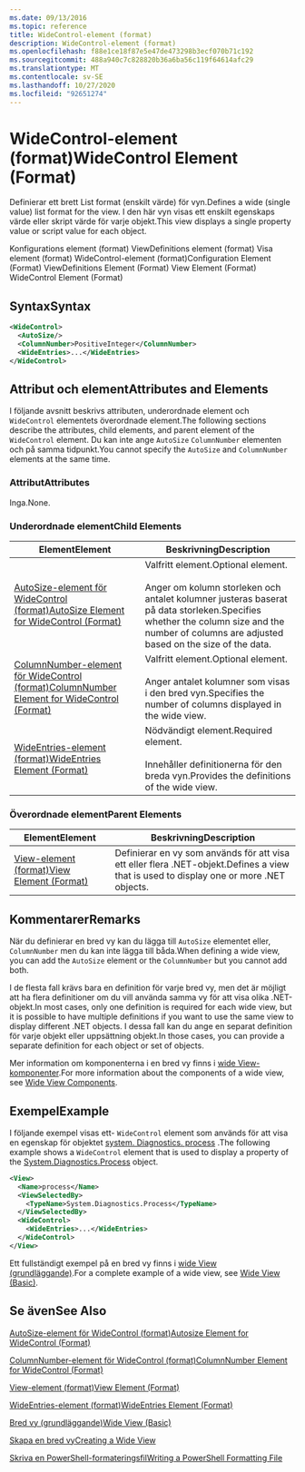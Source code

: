 ```yaml
---
ms.date: 09/13/2016
ms.topic: reference
title: WideControl-element (format)
description: WideControl-element (format)
ms.openlocfilehash: f88e1ce18f87e5e47de473298b3ecf070b71c192
ms.sourcegitcommit: 488a940c7c828820b36a6ba56c119f64614afc29
ms.translationtype: MT
ms.contentlocale: sv-SE
ms.lasthandoff: 10/27/2020
ms.locfileid: "92651274"
---
```

# <a name="widecontrol-element-format"></a><span data-ttu-id="3c27a-103">WideControl-element (format)</span><span class="sxs-lookup"><span data-stu-id="3c27a-103">WideControl Element (Format)</span></span>

<span data-ttu-id="3c27a-104">Definierar ett brett List format (enskilt värde) för vyn.</span><span class="sxs-lookup"><span data-stu-id="3c27a-104">Defines a wide (single value) list format for the view.</span></span> <span data-ttu-id="3c27a-105">I den här vyn visas ett enskilt egenskaps värde eller skript värde för varje objekt.</span><span class="sxs-lookup"><span data-stu-id="3c27a-105">This view displays a single property value or script value for each object.</span></span>

<span data-ttu-id="3c27a-106">Konfigurations element (format) ViewDefinitions element (format) Visa element (format) WideControl-element (format)</span><span class="sxs-lookup"><span data-stu-id="3c27a-106">Configuration Element (Format) ViewDefinitions Element (Format) View Element (Format) WideControl Element (Format)</span></span>

## <a name="syntax"></a><span data-ttu-id="3c27a-107">Syntax</span><span class="sxs-lookup"><span data-stu-id="3c27a-107">Syntax</span></span>

```xml
<WideControl>
  <AutoSize/>
  <ColumnNumber>PositiveInteger</ColumnNumber>
  <WideEntries>...</WideEntries>
</WideControl>
```

## <a name="attributes-and-elements"></a><span data-ttu-id="3c27a-108">Attribut och element</span><span class="sxs-lookup"><span data-stu-id="3c27a-108">Attributes and Elements</span></span>

<span data-ttu-id="3c27a-109">I följande avsnitt beskrivs attributen, underordnade element och `WideControl` elementets överordnade element.</span><span class="sxs-lookup"><span data-stu-id="3c27a-109">The following sections describe the attributes, child elements, and parent element of the `WideControl` element.</span></span> <span data-ttu-id="3c27a-110">Du kan inte ange `AutoSize` `ColumnNumber` elementen och på samma tidpunkt.</span><span class="sxs-lookup"><span data-stu-id="3c27a-110">You cannot specify the `AutoSize` and `ColumnNumber` elements at the same time.</span></span>

### <a name="attributes"></a><span data-ttu-id="3c27a-111">Attribut</span><span class="sxs-lookup"><span data-stu-id="3c27a-111">Attributes</span></span>

<span data-ttu-id="3c27a-112">Inga.</span><span class="sxs-lookup"><span data-stu-id="3c27a-112">None.</span></span>

### <a name="child-elements"></a><span data-ttu-id="3c27a-113">Underordnade element</span><span class="sxs-lookup"><span data-stu-id="3c27a-113">Child Elements</span></span>

|<span data-ttu-id="3c27a-114">Element</span><span class="sxs-lookup"><span data-stu-id="3c27a-114">Element</span></span>|<span data-ttu-id="3c27a-115">Beskrivning</span><span class="sxs-lookup"><span data-stu-id="3c27a-115">Description</span></span>|
|-------------|-----------------|
|[<span data-ttu-id="3c27a-116">AutoSize-element för WideControl (format)</span><span class="sxs-lookup"><span data-stu-id="3c27a-116">AutoSize Element for WideControl (Format)</span></span>](./autosize-element-for-widecontrol-format.md)|<span data-ttu-id="3c27a-117">Valfritt element.</span><span class="sxs-lookup"><span data-stu-id="3c27a-117">Optional element.</span></span><br /><br /> <span data-ttu-id="3c27a-118">Anger om kolumn storleken och antalet kolumner justeras baserat på data storleken.</span><span class="sxs-lookup"><span data-stu-id="3c27a-118">Specifies whether the column size and the number of columns are adjusted based on the size of the data.</span></span>|
|[<span data-ttu-id="3c27a-119">ColumnNumber-element för WideControl (format)</span><span class="sxs-lookup"><span data-stu-id="3c27a-119">ColumnNumber Element for WideControl (Format)</span></span>](./columnnumber-element-for-widecontrol-format.md)|<span data-ttu-id="3c27a-120">Valfritt element.</span><span class="sxs-lookup"><span data-stu-id="3c27a-120">Optional element.</span></span><br /><br /> <span data-ttu-id="3c27a-121">Anger antalet kolumner som visas i den bred vyn.</span><span class="sxs-lookup"><span data-stu-id="3c27a-121">Specifies the number of columns displayed in the wide view.</span></span>|
|[<span data-ttu-id="3c27a-122">WideEntries-element (format)</span><span class="sxs-lookup"><span data-stu-id="3c27a-122">WideEntries Element (Format)</span></span>](./wideentries-element-for-widecontrol-format.md)|<span data-ttu-id="3c27a-123">Nödvändigt element.</span><span class="sxs-lookup"><span data-stu-id="3c27a-123">Required element.</span></span><br /><br /> <span data-ttu-id="3c27a-124">Innehåller definitionerna för den breda vyn.</span><span class="sxs-lookup"><span data-stu-id="3c27a-124">Provides the definitions of the wide view.</span></span>|

### <a name="parent-elements"></a><span data-ttu-id="3c27a-125">Överordnade element</span><span class="sxs-lookup"><span data-stu-id="3c27a-125">Parent Elements</span></span>

|<span data-ttu-id="3c27a-126">Element</span><span class="sxs-lookup"><span data-stu-id="3c27a-126">Element</span></span>|<span data-ttu-id="3c27a-127">Beskrivning</span><span class="sxs-lookup"><span data-stu-id="3c27a-127">Description</span></span>|
|-------------|-----------------|
|[<span data-ttu-id="3c27a-128">View-element (format)</span><span class="sxs-lookup"><span data-stu-id="3c27a-128">View Element (Format)</span></span>](./view-element-format.md)|<span data-ttu-id="3c27a-129">Definierar en vy som används för att visa ett eller flera .NET-objekt.</span><span class="sxs-lookup"><span data-stu-id="3c27a-129">Defines a view that is used to display one or more .NET objects.</span></span>|

## <a name="remarks"></a><span data-ttu-id="3c27a-130">Kommentarer</span><span class="sxs-lookup"><span data-stu-id="3c27a-130">Remarks</span></span>

<span data-ttu-id="3c27a-131">När du definierar en bred vy kan du lägga till `AutoSize` elementet eller, `ColumnNumber` men du kan inte lägga till båda.</span><span class="sxs-lookup"><span data-stu-id="3c27a-131">When defining a wide view, you can add the `AutoSize` element or the `ColumnNumber` but you cannot add both.</span></span>

<span data-ttu-id="3c27a-132">I de flesta fall krävs bara en definition för varje bred vy, men det är möjligt att ha flera definitioner om du vill använda samma vy för att visa olika .NET-objekt.</span><span class="sxs-lookup"><span data-stu-id="3c27a-132">In most cases, only one definition is required for each wide view, but it is possible to have multiple definitions if you want to use the same view to display different .NET objects.</span></span> <span data-ttu-id="3c27a-133">I dessa fall kan du ange en separat definition för varje objekt eller uppsättning objekt.</span><span class="sxs-lookup"><span data-stu-id="3c27a-133">In those cases, you can provide a separate definition for each object or set of objects.</span></span>

<span data-ttu-id="3c27a-134">Mer information om komponenterna i en bred vy finns i [wide View-komponenter](./creating-a-wide-view.md).</span><span class="sxs-lookup"><span data-stu-id="3c27a-134">For more information about the components of a wide view, see [Wide View Components](./creating-a-wide-view.md).</span></span>

## <a name="example"></a><span data-ttu-id="3c27a-135">Exempel</span><span class="sxs-lookup"><span data-stu-id="3c27a-135">Example</span></span>

<span data-ttu-id="3c27a-136">I följande exempel visas ett- `WideControl` element som används för att visa en egenskap för objektet [system. Diagnostics. process](/dotnet/api/System.Diagnostics.Process) .</span><span class="sxs-lookup"><span data-stu-id="3c27a-136">The following example shows a `WideControl` element that is used to display a property of the [System.Diagnostics.Process](/dotnet/api/System.Diagnostics.Process) object.</span></span>

```xml
<View>
  <Name>process</Name>
  <ViewSelectedBy>
    <TypeName>System.Diagnostics.Process</TypeName>
  </ViewSelectedBy>
  <WideControl>
    <WideEntries>...</WideEntries>
  </WideControl>
</View>
```

<span data-ttu-id="3c27a-137">Ett fullständigt exempel på en bred vy finns i [wide View (grundläggande)](./wide-view-basic.md).</span><span class="sxs-lookup"><span data-stu-id="3c27a-137">For a complete example of a wide view, see [Wide View (Basic)](./wide-view-basic.md).</span></span>

## <a name="see-also"></a><span data-ttu-id="3c27a-138">Se även</span><span class="sxs-lookup"><span data-stu-id="3c27a-138">See Also</span></span>

[<span data-ttu-id="3c27a-139">AutoSize-element för WideControl (format)</span><span class="sxs-lookup"><span data-stu-id="3c27a-139">Autosize Element for WideControl (Format)</span></span>](./autosize-element-for-widecontrol-format.md)

[<span data-ttu-id="3c27a-140">ColumnNumber-element för WideControl (format)</span><span class="sxs-lookup"><span data-stu-id="3c27a-140">ColumnNumber Element for WideControl (Format)</span></span>](./columnnumber-element-for-widecontrol-format.md)

[<span data-ttu-id="3c27a-141">View-element (format)</span><span class="sxs-lookup"><span data-stu-id="3c27a-141">View Element (Format)</span></span>](./view-element-format.md)

[<span data-ttu-id="3c27a-142">WideEntries-element (format)</span><span class="sxs-lookup"><span data-stu-id="3c27a-142">WideEntries Element (Format)</span></span>](./wideentries-element-for-widecontrol-format.md)

[<span data-ttu-id="3c27a-143">Bred vy (grundläggande)</span><span class="sxs-lookup"><span data-stu-id="3c27a-143">Wide View (Basic)</span></span>](./wide-view-basic.md)

[<span data-ttu-id="3c27a-144">Skapa en bred vy</span><span class="sxs-lookup"><span data-stu-id="3c27a-144">Creating a Wide View</span></span>](./creating-a-wide-view.md)

[<span data-ttu-id="3c27a-145">Skriva en PowerShell-formateringsfil</span><span class="sxs-lookup"><span data-stu-id="3c27a-145">Writing a PowerShell Formatting File</span></span>](./writing-a-powershell-formatting-file.md)
